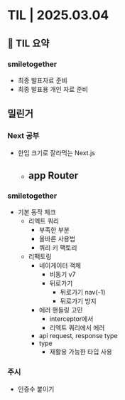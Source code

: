 # TIL | 2025.03.04

## 📌 TIL 요약

### smiletogether

-   최종 발표자료 준비
-   최종 발표용 개인 자료 준비

## 밀린거

### Next 공부

-   한입 크기로 잘라먹는 Next.js

    -   ## app Router

### smiletogether

-   기본 동작 체크
    -   리엑트 쿼리
        -   부족한 부분
        -   올바른 사용법
        -   쿼리 키 팩토리
    -   리팩토링
        -   네이게이터 객체
            -   비동기 v7
            -   뒤로가기
                -   뒤로가기 nav(-1)
                -   뒤로가기 방지
        -   에러 핸들링 고민
            -   interceptor에서
            -   리엑트 쿼리에서 에러
        -   api request, response type
        -   type
            -   재활용 가능한 타입 사용

### 주시

-   인증수 붙이기
